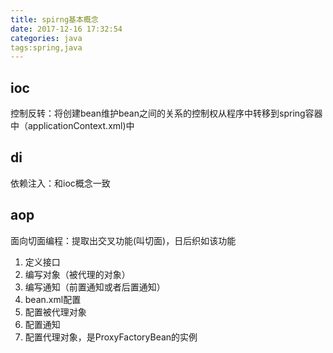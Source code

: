 ```yaml
---
title: spirng基本概念
date: 2017-12-16 17:32:54
categories: java
tags:spring,java
---
```

## ioc
控制反转：将创建bean维护bean之间的关系的控制权从程序中转移到spring容器中（applicationContext.xml)中

## di
依赖注入：和ioc概念一致

## aop
面向切面编程：提取出交叉功能(叫切面)，日后织如该功能
1. 定义接口
2. 编写对象（被代理的对象）
3. 编写通知（前置通知或者后置通知）
4. bean.xml配置
5. 配置被代理对象
6. 配置通知
7. 配置代理对象，是ProxyFactoryBean的实例
